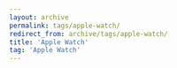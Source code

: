 ```yaml
---
layout: archive
permalink: tags/apple-watch/
redirect_from: archive/tags/apple-watch/
title: 'Apple Watch'
tag: 'Apple Watch'
---
```

